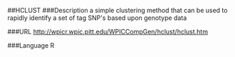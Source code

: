 ##HCLUST
###Description
a simple clustering method that can be used to rapidly identify a set of tag SNP's based upon genotype data

###URL
http://wpicr.wpic.pitt.edu/WPICCompGen/hclust/hclust.htm

###Language
R


